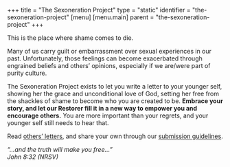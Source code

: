+++
title = "The Sexoneration Project"
type = "static"
identifier = "the-sexoneration-project"
[menu]
[menu.main]
parent = "the-sexoneration-project"
+++

<div class="theme-content " itemprop="mainEntityOfPage">
							<p>This is the place where shame comes to die.</p>
<p>Many of us carry guilt or embarrassment over sexual experiences&nbsp;in our past. Unfortunately, those feelings can become exacerbated through engrained beliefs and others’ opinions, especially if we are/were part of purity culture.</p>
<p>The Sexoneration Project exists to let you write a letter to your younger self, showing her the grace and unconditional love&nbsp;of God, setting her free from the shackles of shame to become who you are created to be. <strong>Embrace your story, and let our Restorer&nbsp;fill it in a new way to empower&nbsp;you and encourage others.</strong> You are more important than your regrets, and your younger self still&nbsp;needs to hear&nbsp;that.</p>
<p>Read <a href="/category/the-sexoneration-project/">others’ letters</a>, and&nbsp;share your own through our <a href="/submission-guidelines/">submission guidelines</a>.</p>
<p><em>“…and the truth will make you free…”</em><br>
<em>John 8:32 (NRSV)</em></p>
